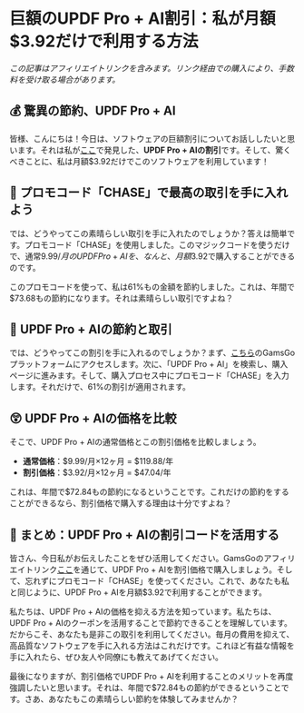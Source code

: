 # 巨額のUPDF Pro + AI割引：私が月額$3.92だけで利用する方法

*この記事はアフィリエイトリンクを含みます。リンク経由での購入により、手数料を受け取る場合があります。*

## 💰 **驚異の節約、UPDF Pro + AI**

皆様、こんにちは！今日は、ソフトウェアの巨額割引についてお話ししたいと思います。それは私が[ここ](https://www.gamsgo.com/partner/ykeX7B)で発見した、**UPDF Pro + AIの割引**です。そして、驚くべきことに、私は月額$3.92だけでこのソフトウェアを利用しています！

## 🎁 **プロモコード「CHASE」で最高の取引を手に入れよう**

では、どうやってこの素晴らしい取引を手に入れたのでしょうか？答えは簡単です。プロモコード「CHASE」を使用しました。このマジックコードを使うだけで、通常$9.99/月のUPDF Pro + AIを、なんと、月額$3.92で購入することができるのです。

このプロモコードを使って、私は61%もの金額を節約しました。これは、年間で$73.68もの節約になります。それは素晴らしい取引ですよね？

## 💸 **UPDF Pro + AIの節約と取引**

では、どうやってこの割引を手に入れるのでしょうか？まず、[こちら](https://www.gamsgo.com/partner/ykeX7B)のGamsGoプラットフォームにアクセスします。次に、「UPDF Pro + AI」を検索し、購入ページに進みます。そして、購入プロセス中にプロモコード「CHASE」を入力します。それだけで、61%の割引が適用されます。

## 😲 **UPDF Pro + AIの価格を比較**

そこで、UPDF Pro + AIの通常価格とこの割引価格を比較しましょう。

- **通常価格**：$9.99/月×12ヶ月 = $119.88/年
- **割引価格**：$3.92/月×12ヶ月 = $47.04/年

これは、年間で$72.84もの節約になるということです。これだけの節約をすることができるなら、割引価格で購入する理由は十分ですよね？

## 🔑 **まとめ：UPDF Pro + AIの割引コードを活用する**

皆さん、今日私がお伝えしたことをぜひ活用してください。GamsGoのアフィリエイトリンク[ここ](https://www.gamsgo.com/partner/ykeX7B)を通じて、UPDF Pro + AIを割引価格で購入しましょう。そして、忘れずにプロモコード「CHASE」を使ってください。これで、あなたも私と同じように、UPDF Pro + AIを月額$3.92で利用することができます。

私たちは、UPDF Pro + AIの価格を抑える方法を知っています。私たちは、UPDF Pro + AIのクーポンを活用することで節約できることを理解しています。だからこそ、あなたも是非この取引を利用してください。毎月の費用を抑えて、高品質なソフトウェアを手に入れる方法はこれだけです。これほど有益な情報を手に入れたら、ぜひ友人や同僚にも教えてあげてください。

最後になりますが、割引価格でUPDF Pro + AIを利用することのメリットを再度強調したいと思います。それは、年間で$72.84もの節約ができるということです。さあ、あなたもこの素晴らしい節約を体験してみませんか？